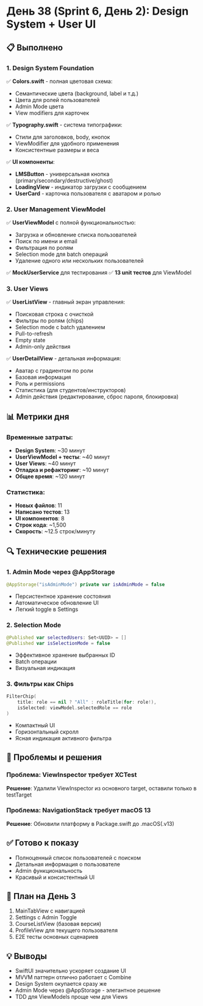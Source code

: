 # День 38 (Sprint 6, День 2): Design System + User UI

## 📋 Выполнено

### 1. Design System Foundation
✅ **Colors.swift** - полная цветовая схема:
- Семантические цвета (background, label и т.д.)
- Цвета для ролей пользователей
- Admin Mode цвета
- View modifiers для карточек

✅ **Typography.swift** - система типографики:
- Стили для заголовков, body, кнопок
- ViewModifier для удобного применения
- Консистентные размеры и веса

✅ **UI компоненты**:
- **LMSButton** - универсальная кнопка (primary/secondary/destructive/ghost)
- **LoadingView** - индикатор загрузки с сообщением
- **UserCard** - карточка пользователя с аватаром и ролью

### 2. User Management ViewModel
✅ **UserViewModel** с полной функциональностью:
- Загрузка и обновление списка пользователей
- Поиск по имени и email
- Фильтрация по ролям
- Selection mode для batch операций
- Удаление одного или нескольких пользователей

✅ **MockUserService** для тестирования
✅ **13 unit тестов** для ViewModel

### 3. User Views
✅ **UserListView** - главный экран управления:
- Поисковая строка с очисткой
- Фильтры по ролям (chips)
- Selection mode с batch удалением
- Pull-to-refresh
- Empty state
- Admin-only действия

✅ **UserDetailView** - детальная информация:
- Аватар с градиентом по роли
- Базовая информация
- Роль и permissions
- Статистика (для студентов/инструкторов)
- Admin действия (редактирование, сброс пароля, блокировка)

## 📊 Метрики дня

### Временные затраты:
- **Design System**: ~30 минут
- **UserViewModel + тесты**: ~40 минут
- **User Views**: ~40 минут
- **Отладка и рефакторинг**: ~10 минут
- **Общее время**: ~120 минут

### Статистика:
- **Новых файлов**: 11
- **Написано тестов**: 13
- **UI компонентов**: 8
- **Строк кода**: ~1,500
- **Скорость**: ~12.5 строк/минуту

## 🔍 Технические решения

### 1. Admin Mode через @AppStorage
```swift
@AppStorage("isAdminMode") private var isAdminMode = false
```
- Персистентное хранение состояния
- Автоматическое обновление UI
- Легкий toggle в Settings

### 2. Selection Mode
```swift
@Published var selectedUsers: Set<UUID> = []
@Published var isSelectionMode = false
```
- Эффективное хранение выбранных ID
- Batch операции
- Визуальная индикация

### 3. Фильтры как Chips
```swift
FilterChip(
    title: role == nil ? "All" : roleTitle(for: role!),
    isSelected: viewModel.selectedRole == role
)
```
- Компактный UI
- Горизонтальный скролл
- Ясная индикация активного фильтра

## 🚧 Проблемы и решения

### Проблема: ViewInspector требует XCTest
**Решение**: Удалили ViewInspector из основного target, оставили только в testTarget

### Проблема: NavigationStack требует macOS 13
**Решение**: Обновили платформу в Package.swift до .macOS(.v13)

## ✅ Готово к показу
- Полноценный список пользователей с поиском
- Детальная информация о пользователе
- Admin функциональность
- Красивый и консистентный UI

## 🎯 План на День 3
1. MainTabView с навигацией
2. Settings с Admin Toggle
3. CourseListView (базовая версия)
4. ProfileView для текущего пользователя
5. E2E тесты основных сценариев

## 💡 Выводы
- SwiftUI значительно ускоряет создание UI
- MVVM паттерн отлично работает с Combine
- Design System окупается сразу же
- Admin Mode через @AppStorage - элегантное решение
- TDD для ViewModels проще чем для Views
